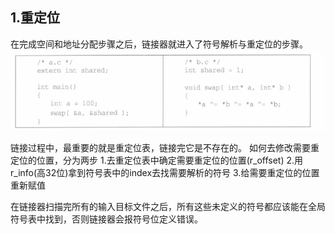 
## 1.重定位
在完成空间和地址分配步骤之后，链接器就进入了符号解析与重定位的步骤。
![](./图片/Pasted%20image%2020240417095310.png)

链接过程中，最重要的就是重定位表，链接完它是不存在的。
如何去修改需要重定位的位置，分为两步
1.去重定位表中确定需要重定位的位置(r_offset)
2.用r_info(高32位)拿到符号表中的index去找需要解析的符号
3.给需要重定位的位置重新赋值

在链接器扫描完所有的输入目标文件之后，所有这些未定义的符号都应该能在全局符号表中找到，否则链接器会报符号位定义错误。